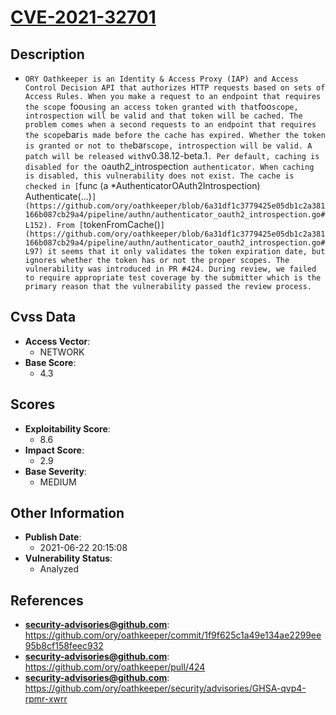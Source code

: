
# [CVE-2021-32701](https://cve.mitre.org/cgi-bin/cvename.cgi?name=CVE-2021-32701)

## Description

- `ORY Oathkeeper is an Identity & Access Proxy (IAP) and Access Control Decision API that authorizes HTTP requests based on sets of Access Rules. When you make a request to an endpoint that requires the scope `foo` using an access token granted with that `foo` scope, introspection will be valid and that token will be cached. The problem comes when a second requests to an endpoint that requires the scope `bar` is made before the cache has expired. Whether the token is granted or not to the `bar` scope, introspection will be valid. A patch will be released with `v0.38.12-beta.1`. Per default, caching is disabled for the `oauth2_introspection` authenticator. When caching is disabled, this vulnerability does not exist. The cache is checked in [`func (a *AuthenticatorOAuth2Introspection) Authenticate(...)`](https://github.com/ory/oathkeeper/blob/6a31df1c3779425e05db1c2a381166b087cb29a4/pipeline/authn/authenticator_oauth2_introspection.go#L152). From [`tokenFromCache()`](https://github.com/ory/oathkeeper/blob/6a31df1c3779425e05db1c2a381166b087cb29a4/pipeline/authn/authenticator_oauth2_introspection.go#L97) it seems that it only validates the token expiration date, but ignores whether the token has or not the proper scopes. The vulnerability was introduced in PR #424. During review, we failed to require appropriate test coverage by the submitter which is the primary reason that the vulnerability passed the review process.`

## Cvss Data

- **Access Vector**:
  - NETWORK
- **Base Score**:
  - 4.3

## Scores

- **Exploitability Score**:
  - 8.6
- **Impact Score**:
  - 2.9
- **Base Severity**:
  - MEDIUM

## Other Information

- **Publish Date**:
  - 2021-06-22 20:15:08
- **Vulnerability Status**:
  - Analyzed

## References

- **security-advisories@github.com**: https://github.com/ory/oathkeeper/commit/1f9f625c1a49e134ae2299ee95b8cf158feec932
- **security-advisories@github.com**: https://github.com/ory/oathkeeper/pull/424
- **security-advisories@github.com**: https://github.com/ory/oathkeeper/security/advisories/GHSA-qvp4-rpmr-xwrr
